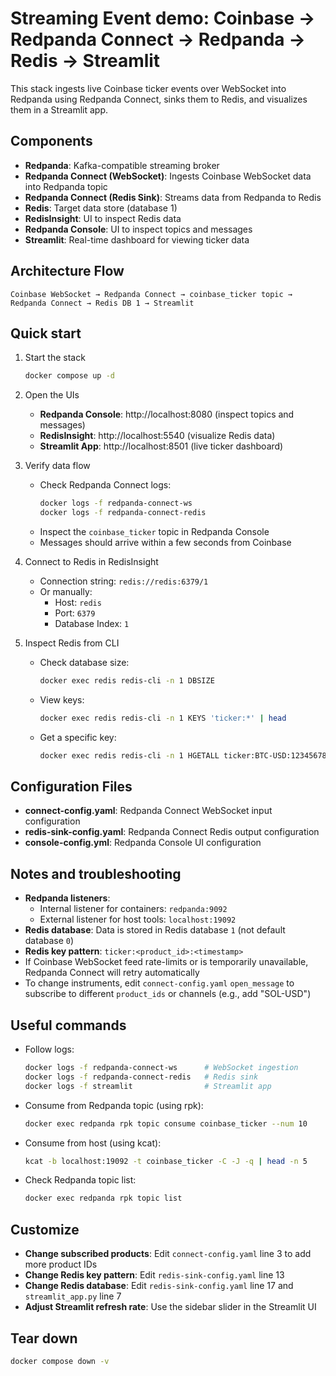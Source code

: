 # Streaming Event demo: Coinbase → Redpanda Connect → Redpanda → Redis → Streamlit

This stack ingests live Coinbase ticker events over WebSocket into Redpanda using Redpanda Connect, sinks them to Redis, and visualizes them in a Streamlit app.

## Components
- **Redpanda**: Kafka-compatible streaming broker
- **Redpanda Connect (WebSocket)**: Ingests Coinbase WebSocket data into Redpanda topic
- **Redpanda Connect (Redis Sink)**: Streams data from Redpanda to Redis
- **Redis**: Target data store (database 1)
- **RedisInsight**: UI to inspect Redis data
- **Redpanda Console**: UI to inspect topics and messages
- **Streamlit**: Real-time dashboard for viewing ticker data

## Architecture Flow
```
Coinbase WebSocket → Redpanda Connect → coinbase_ticker topic → Redpanda Connect → Redis DB 1 → Streamlit
```

## Quick start

1. Start the stack
   ```bash
   docker compose up -d
   ```

2. Open the UIs
   - **Redpanda Console**: http://localhost:8080 (inspect topics and messages)
   - **RedisInsight**: http://localhost:5540 (visualize Redis data)
   - **Streamlit App**: http://localhost:8501 (live ticker dashboard)

3. Verify data flow
   - Check Redpanda Connect logs:
     ```bash
     docker logs -f redpanda-connect-ws
     docker logs -f redpanda-connect-redis
     ```
   - Inspect the `coinbase_ticker` topic in Redpanda Console
   - Messages should arrive within a few seconds from Coinbase

4. Connect to Redis in RedisInsight
   - Connection string: `redis://redis:6379/1`
   - Or manually:
     - Host: `redis`
     - Port: `6379`
     - Database Index: `1`

5. Inspect Redis from CLI
   - Check database size:
     ```bash
     docker exec redis redis-cli -n 1 DBSIZE
     ```
   - View keys:
     ```bash
     docker exec redis redis-cli -n 1 KEYS 'ticker:*' | head
     ```
   - Get a specific key:
     ```bash
     docker exec redis redis-cli -n 1 HGETALL ticker:BTC-USD:1234567890
     ```

## Configuration Files

- **connect-config.yaml**: Redpanda Connect WebSocket input configuration
- **redis-sink-config.yaml**: Redpanda Connect Redis output configuration
- **console-config.yml**: Redpanda Console UI configuration

## Notes and troubleshooting

- **Redpanda listeners**:
  - Internal listener for containers: `redpanda:9092`
  - External listener for host tools: `localhost:19092`
- **Redis database**: Data is stored in Redis database `1` (not default database `0`)
- **Redis key pattern**: `ticker:<product_id>:<timestamp>`
- If Coinbase WebSocket feed rate-limits or is temporarily unavailable, Redpanda Connect will retry automatically
- To change instruments, edit `connect-config.yaml` `open_message` to subscribe to different `product_ids` or channels (e.g., add "SOL-USD")

## Useful commands

- Follow logs:
  ```bash
  docker logs -f redpanda-connect-ws      # WebSocket ingestion
  docker logs -f redpanda-connect-redis   # Redis sink
  docker logs -f streamlit                # Streamlit app
  ```

- Consume from Redpanda topic (using rpk):
  ```bash
  docker exec redpanda rpk topic consume coinbase_ticker --num 10
  ```

- Consume from host (using kcat):
  ```bash
  kcat -b localhost:19092 -t coinbase_ticker -C -J -q | head -n 5
  ```

- Check Redpanda topic list:
  ```bash
  docker exec redpanda rpk topic list
  ```

## Customize

- **Change subscribed products**: Edit `connect-config.yaml` line 3 to add more product IDs
- **Change Redis key pattern**: Edit `redis-sink-config.yaml` line 13
- **Change Redis database**: Edit `redis-sink-config.yaml` line 17 and `streamlit_app.py` line 7
- **Adjust Streamlit refresh rate**: Use the sidebar slider in the Streamlit UI

## Tear down
```bash
docker compose down -v
```
